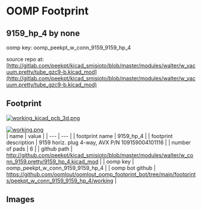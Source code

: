 # OOMP Footprint  
## 9159_hp_4  by none  
  
oomp key: oomp_peekpt_w_conn_9159_9159_hp_4  
  
source repo at: [http://gitlab.com/peekpt/kicad_smisioto/blob/master/modules/walter/w_vacuum.pretty/tube_gzc9-b.kicad_mod](http://gitlab.com/peekpt/kicad_smisioto/blob/master/modules/walter/w_vacuum.pretty/tube_gzc9-b.kicad_mod)  
## Footprint  
  
[![working_kicad_pcb_3d.png](working_kicad_pcb_3d_600.png)](working_kicad_pcb_3d.png)  
  
[![working.png](working_600.png)](working.png)  
| name | value | 
| --- | --- | 
| footprint name | 9159_hp_4 | 
| footprint description | 9159 horiz. plug 4-way, AVX P/N 109159004101116 | 
| number of pads | 6 | 
| github path | http://github.com/peekpt/kicad_smisioto/blob/master/modules/walter/w_conn_9159.pretty/9159_hp_4.kicad_mod | 
| oomp key | oomp_peekpt_w_conn_9159_9159_hp_4 | 
| oomp bot github | https://github.com/oomlout/oomlout_oomp_footprint_bot/tree/main/footprints/peekpt_w_conn_9159_9159_hp_4/working | 
## Images  
